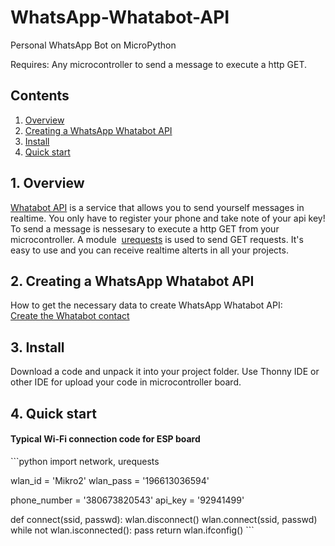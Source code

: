 # WhatsApp-Whatabot-API
Personal WhatsApp Bot on MicroPython

Requires: Any microcontroller to send a message to execute a http GET.

## Contents

1. [Overview](./README.md#1-overview)
2. [Creating a WhatsApp Whatabot API](./README.md#2-Creating-a-WhatsApp-Whatabot-API)
3. [Install](./README.md#3-install)
4. [Quick start](./README.md#4-Quick-start)

## 1. Overview

[Whatabot API](https://whatabot.net/#about_section) is a service that allows you to send yourself messages in realtime. You only have to register your phone and take note of your api key! To send a message is nessesary to execute a http GET from your microcontroller. A module  [urequests](https://makeblock-micropython-api.readthedocs.io/en/latest/public_library/Third-party-libraries/urequests.html) is used to send GET requests. It's easy to use and you can receive realtime alterts in all your projects.

## 2. Creating a WhatsApp Whatabot API
How to get the necessary data to create WhatsApp Whatabot API:  
[Create the Whatabot contact](https://whatabot.net/#about_section)

## 3. Install
Download a code and unpack it into your project folder. Use Thonny IDE or other IDE for upload your code in microcontroller board.

## 4. Quick start
#### Typical Wi-Fi connection code for ESP board
\```python
import network, urequests

wlan_id = 'Mikro2'
wlan_pass = '196613036594'

phone_number = '380673820543'
api_key = '92941499'

def connect(ssid, passwd):
    wlan.disconnect()
    wlan.connect(ssid, passwd)
    while not wlan.isconnected():
        pass
    return wlan.ifconfig()
\```

